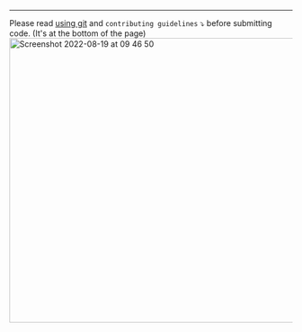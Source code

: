 
---
<!-- Please fill in your description above the --- -->
<!-- Protip, use a descriptive way such as https://cucumber.io/docs/gherkin/reference/ -->
Please read [using git](https://github.com/unacast/.github/blob/main/USING_GIT.md) and `contributing guidelines` ⤵️ before submitting code. (It's at the bottom of the page)
<img width="506" alt="Screenshot 2022-08-19 at 09 46 50" src="https://user-images.githubusercontent.com/4453/185570224-76924708-8f95-4409-8ebb-f373d0dfaa5f.png">

